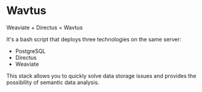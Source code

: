 # Wavtus
Weaviate + Directus = Wavtus

It's a bash script that deploys three technologies on the same server:
- PostgreSQL
- Directus
- Weaviate

This stack allows you to quickly solve data storage issues and provides the possibility of semantic data analysis.
